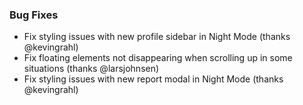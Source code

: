 
### Bug Fixes

- Fix styling issues with new profile sidebar in Night Mode (thanks @kevingrahl)
- Fix floating elements not disappearing when scrolling up in some situations (thanks @larsjohnsen)
- Fix styling issues with new report modal in Night Mode (thanks @kevingrahl)
